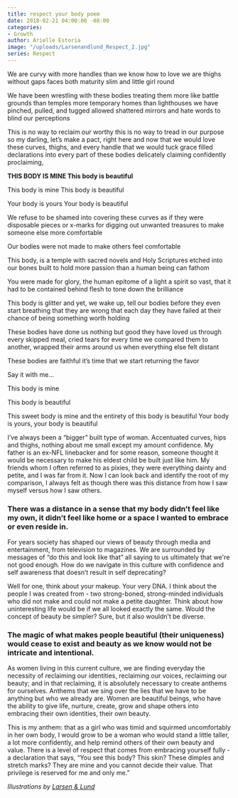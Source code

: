 ```yaml
---
title: respect your body poem
date: 2018-02-21 04:00:00 -08:00
categories:
- Growth
author: Arielle Estoria
image: "/uploads/Larsenandlund_Respect_2.jpg"
series: Respect
---
```


We are curvy
with more handles than we know how to love
we are thighs without gaps
faces both maturity slim and little girl round

We have been wrestling with these bodies
treating them more like battle grounds than temples
more temporary homes than lighthouses
we have pinched, pulled, and tugged
allowed shattered mirrors and hate words to blind our perceptions

This is no way to reclaim our worthy
this is no way to tread in our purpose
so my darling, let’s make a pact,
right here and now
that we would love
these curves, thighs, and every handle
that we would tuck
grace filled declarations
into every part of these bodies
delicately claiming
confidently proclaiming,

**THIS BODY IS MINE
This body is beautiful**

This body is mine
This body is beautiful

Your body is yours
Your body is beautiful

We refuse to be shamed into covering these curves
as if they were disposable pieces
or x-marks for digging out unwanted treasures
to make someone else more comfortable

Our bodies were not made to make others feel comfortable

This body, is a temple
with sacred novels and Holy Scriptures etched into our bones
built to hold more passion than a human being can fathom

You were made for glory, the human epitome of a light
a spirit so vast, that it had to be contained behind flesh
to tone down the brilliance

This body is glitter
and yet, we wake up,
tell our bodies before they even
start breathing that they are wrong
that each day they have failed
at their chance of being something worth holding

These bodies have done us nothing but good
they have loved us through every skipped meal,
cried tears for every time we compared them to another,
wrapped their arms around us when everything else felt distant

These bodies are faithful
it’s time that we start returning the favor

Say it with me…

This body is mine

This body is beautiful

This sweet body is mine and the entirety of this body is beautiful
Your body is yours, your body is beautiful

I’ve always been a “bigger” built type of woman. Accentuated curves, hips and thighs, nothing about me small except my amount confidence. My father is an ex-NFL linebacker and for some reason, someone thought it would be necessary to make his eldest child be built just like him. My friends whom I often referred to as pixies, they were everything dainty and petite, and I was far from it. Now I can look back and identify the root of my comparison, I always felt as though there was this distance from how I saw myself versus how I saw others.

### There was a distance in a sense that my body didn’t feel like my own, it didn’t feel like home or a space I wanted to embrace or even reside in.

For years society has shaped our views of beauty through media and entertainment, from television to magazines. We are surrounded by messages of “do this and look like that” all saying to us ultimately that we're not good enough. How do we navigate in this culture with confidence and self awareness that doesn’t result in self deprecating?

Well for one, think about your makeup. Your very DNA. I think about the people I was created from - two strong-boned, strong-minded individuals who did not make and could not make a petite daughter. Think about how uninteresting life would be if we all looked exactly the same. Would the concept of beauty be simpler? Sure, but it also wouldn’t be diverse.

### The magic of what makes people beautiful (their uniqueness) would cease to exist and beauty as we know would not be intricate and intentional.

As women living in this current culture, we are finding everyday the necessity of reclaiming our identities, reclaiming our voices, reclaiming our beauty; and in that reclaiming, it is absolutely necessary to create anthems for ourselves. Anthems that we sing over the lies that we have to be anything but who we already are. Women are beautiful beings, who have the ability to give life, nurture, create, grow and shape others into embracing their own identities, their own beauty.

This is my anthem: that as a girl who was timid and squirmed uncomfortably in her own body, I would grow to be a woman who would stand a little taller, a lot more confidently, and help remind others of their own beauty and value. There is a level of respect that comes from embracing yourself fully - a declaration that says, “You see this body? This skin? These dimples and stretch marks? They are mine and you cannot decide their value. That privilege is reserved for me and only me.”

*Illustrations by [Larsen & Lund](http://www.larsenandlund.com/)*